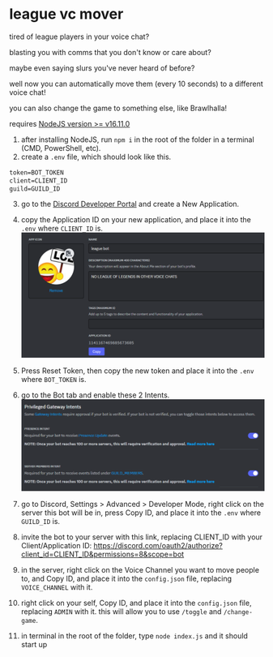 # league vc mover

tired of league players in your voice chat? 

blasting you with comms that you don't know or care about?

maybe even saying slurs you've never heard of before?


well now you can automatically move them (every 10 seconds) to a different voice chat!

you can also change the game to something else, like Brawlhalla!

requires [NodeJS version >= v16.11.0](https://nodejs.org/en/download/current)

1. after installing NodeJS, run `npm i` in the root of the folder in a terminal (CMD, PowerShell, etc).
2. create a `.env` file, which should look like this.
```
token=BOT_TOKEN
client=CLIENT_ID
guild=GUILD_ID
```
3. go to the [Discord Developer Portal](https://discord.com/developers/applications) and create a New Application.
4. copy the Application ID on your new application, and place it into the `.env` where `CLIENT_ID` is.
![Alt text](image.png)

5. Press Reset Token, then copy the new token and place it into the `.env` where `BOT_TOKEN` is.
6. go to the Bot tab and enable these 2 Intents.
![Alt text](image-1.png)

7. go to Discord, Settings > Advanced > Developer Mode, right click on the server this bot will be in, press Copy ID, and place it into the `.env` where `GUILD_ID` is.

8. invite the bot to your server with this link, replacing CLIENT_ID with your Client/Application ID: https://discord.com/oauth2/authorize?client_id=CLIENT_ID&permissions=8&scope=bot

9. in the server, right click on the Voice Channel you want to move people to, and Copy ID, and place it into the `config.json` file, replacing `VOICE_CHANNEL` with it.
9. right click on your self, Copy ID, and place it into the `config.json` file, replacing `ADMIN` with it. this will allow you to use `/toggle` and `/change-game`.

9. in terminal in the root of the folder, type `node index.js` and it should start up
